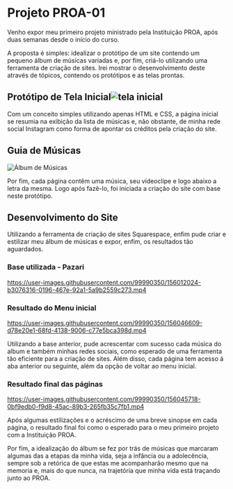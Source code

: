 # Projeto PROA-01

Venho expor meu primeiro projeto ministrado pela Instituição PROA, após duas semanas desde o início do curso.

A proposta é simples: idealizar o protótipo de um site contendo um pequeno álbum de músicas variadas e, por fim, criá-lo utilizando uma ferramenta de criação de sites. Irei mostrar o desenvolvimento deste através de tópicos, contendo os protótipos e as telas prontas.

## Protótipo de Tela Inicial![tela inicial](https://user-images.githubusercontent.com/99990350/155887738-52e32f48-8945-45f2-9904-b9629b2e08cb.png)

Com um conceito simples utilizando apenas HTML e CSS, a página inicial se resumia na exibição da lista de músicas e, não obstante, de minha rede social Instagram como forma de apontar os créditos pela criação do site.

## Guia de Músicas

![Álbum de Músicas](https://user-images.githubusercontent.com/99990350/156006194-89a9bb9c-7fd5-4cd4-b275-5eb6b1abf5b7.gif)

Por fim, cada página contêm uma música, seu vídeoclipe e logo abaixo a letra da mesma. Logo após fazê-lo, foi iniciada a criação do site com base neste protótipo.



## Desenvolvimento do Site

Utilizando a ferramenta de criação de sites Squarespace, enfim pude criar e estilizar meu álbum de músicas e expor, enfim, os resultados tão aguardados.


### Base utilizada - Pazari

https://user-images.githubusercontent.com/99990350/156012024-b3076316-0196-467e-92a1-5a9b2559c273.mp4


### Resultado do Menu inicial


https://user-images.githubusercontent.com/99990350/156046609-d78e20e1-68fd-4138-9006-c77e5bca398d.mp4


Utilizando a base anterior, pude acrescentar com sucesso cada música do album e também minhas redes sociais, como esperado de uma ferramenta tão eficiente para a criação de sites. Além disso, cada página tem acesso á aba anterior ou seguinte, além da opção de voltar ao menu inicial.

### Resultado final das páginas

https://user-images.githubusercontent.com/99990350/156045718-0bf9edb0-f9d8-45ac-89b3-265fb35c7fb1.mp4



Após algumas estilizações e o acréscimo de uma breve sinopse em cada página, o resultado final foi como o esperado para o meu primeiro projeto com a Instituição PROA.


Por fim, a idealização do álbum se fez por trás de músicas que marcaram algumas das a etapas da minha vida, seja a infância ou a adolecência, sempre sob a retórica de que estas me acompanharão mesmo que na memoria e, mais do que nunca, na trajetória que minha vida está traçando junto ao PROA.
